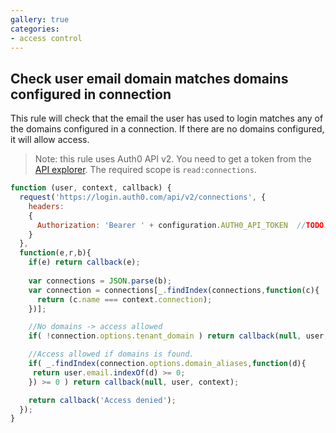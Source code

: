 ```yaml
---
gallery: true
categories:
- access control
---
```

## Check user email domain matches domains configured in connection

This rule will check that the email the user has used to login matches any of the domains configured in a connection. If there are no domains configured, it will allow access.

> Note: this rule uses Auth0 API v2. You need to get a token from the [API explorer](https://auth0.com/docs/apiv2). The required scope is `read:connections`.

```js
function (user, context, callback) {
  request('https://login.auth0.com/api/v2/connections', {
    headers:
    {
      Authorization: 'Bearer ' + configuration.AUTH0_API_TOKEN  //TODO: replace with your own Auth0 APIv2 token
    }  
  },
  function(e,r,b){
    if(e) return callback(e);
    
    var connections = JSON.parse(b);
    var connection = connections[_.findIndex(connections,function(c){
      return (c.name === context.connection);
    })];

    //No domains -> access allowed
    if( !connection.options.tenant_domain ) return callback(null, user, context);

    //Access allowed if domains is found.
    if( _.findIndex(connection.options.domain_aliases,function(d){
     return user.email.indexOf(d) >= 0; 
    }) >= 0 ) return callback(null, user, context);

    return callback('Access denied');
  });
}
